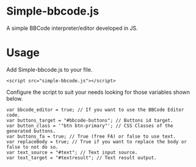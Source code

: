 # Simple-bbcode.js
A simple BBCode interpreter/editor developed in JS.

# Usage

Add Simple-bbcode.js to your file.

```
<script src="simple-bbcode.js"></script>
```

Configure the script to suit your needs looking for those variables shown below.

```
var bbcode_editor = true; // If you want to use the BBCode Editor code.
var buttons_target = "#bbcode-buttons"; // Buttons id target.
var button_class = '"btn btn-primary"'; // CSS Classes of the generated buttons.
var buttons_fa = true; // True (free FA) or false to use text.
var replaceBody = true; // True if you want to replace the body or false to not do so.
var text_source = "#text"; // Text input source.
var text_target = "#textresult"; // Text result output.
```
